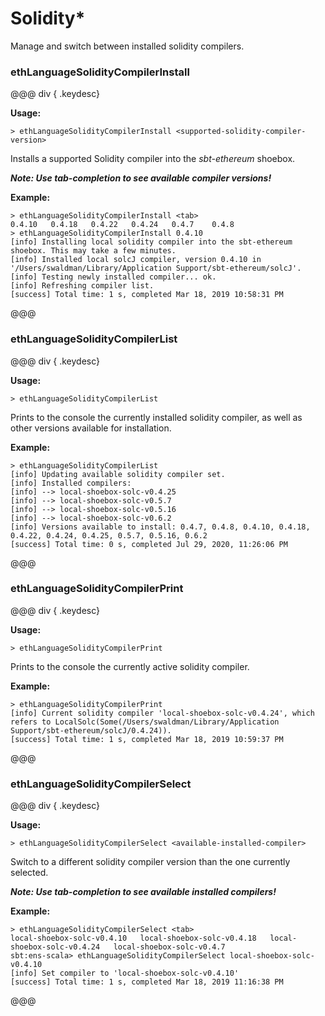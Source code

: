 # Solidity*

Manage and switch between installed solidity compilers.

### ethLanguageSolidityCompilerInstall

@@@ div { .keydesc}

**Usage:**
```
> ethLanguageSolidityCompilerInstall <supported-solidity-compiler-version>
```

Installs a supported Solidity compiler into the _sbt-ethereum_ shoebox.

_**Note: Use tab-completion to see available compiler versions!**_

**Example:**
```
> ethLanguageSolidityCompilerInstall <tab>
0.4.10   0.4.18   0.4.22   0.4.24   0.4.7    0.4.8    
> ethLanguageSolidityCompilerInstall 0.4.10
[info] Installing local solidity compiler into the sbt-ethereum shoebox. This may take a few minutes.
[info] Installed local solcJ compiler, version 0.4.10 in '/Users/swaldman/Library/Application Support/sbt-ethereum/solcJ'.
[info] Testing newly installed compiler... ok.
[info] Refreshing compiler list.
[success] Total time: 1 s, completed Mar 18, 2019 10:58:31 PM

```

@@@

### ethLanguageSolidityCompilerList

@@@ div { .keydesc}

**Usage:**
```
> ethLanguageSolidityCompilerList
```

Prints to the console the currently installed solidity compiler, as well as other versions available for installation.

**Example:**
```
> ethLanguageSolidityCompilerList
[info] Updating available solidity compiler set.
[info] Installed compilers:
[info] --> local-shoebox-solc-v0.4.25
[info] --> local-shoebox-solc-v0.5.7
[info] --> local-shoebox-solc-v0.5.16
[info] --> local-shoebox-solc-v0.6.2
[info] Versions available to install: 0.4.7, 0.4.8, 0.4.10, 0.4.18, 0.4.22, 0.4.24, 0.4.25, 0.5.7, 0.5.16, 0.6.2
[success] Total time: 0 s, completed Jul 29, 2020, 11:26:06 PM
```

@@@

### ethLanguageSolidityCompilerPrint

@@@ div { .keydesc}

**Usage:**
```
> ethLanguageSolidityCompilerPrint
```

Prints to the console the currently active solidity compiler.

**Example:**
```
> ethLanguageSolidityCompilerPrint
[info] Current solidity compiler 'local-shoebox-solc-v0.4.24', which refers to LocalSolc(Some(/Users/swaldman/Library/Application Support/sbt-ethereum/solcJ/0.4.24)).
[success] Total time: 1 s, completed Mar 18, 2019 10:59:37 PM
```

@@@

### ethLanguageSolidityCompilerSelect

@@@ div { .keydesc}

**Usage:**
```
> ethLanguageSolidityCompilerSelect <available-installed-compiler>
```

Switch to a different solidity compiler version than the one currently selected.

_**Note: Use tab-completion to see available installed compilers!**_

**Example:**
```
> ethLanguageSolidityCompilerSelect <tab>
local-shoebox-solc-v0.4.10   local-shoebox-solc-v0.4.18   local-shoebox-solc-v0.4.24   local-shoebox-solc-v0.4.7    
sbt:ens-scala> ethLanguageSolidityCompilerSelect local-shoebox-solc-v0.4.10
[info] Set compiler to 'local-shoebox-solc-v0.4.10'
[success] Total time: 1 s, completed Mar 18, 2019 11:16:38 PM
```

@@@


